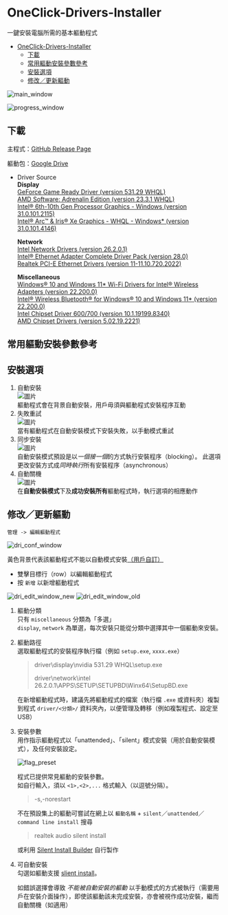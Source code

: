 # OneClick-Drivers-Installer
一鍵安裝電腦所需的基本軀動程式

- [OneClick-Drivers-Installer](#oneclick-drivers-installer)
  - [下載](#下載)
  - [常用軀動安裝參數參考](#常用軀動安裝參數參考)
  - [安裝選項](#安裝選項)
  - [修改／更新軀動](#修改更新軀動)

![main_window](https://user-images.githubusercontent.com/71750702/226848983-19594222-11b6-4e89-8b8b-2a10ca2cbda6.png)

![progress_window](https://user-images.githubusercontent.com/71750702/226849659-71b77b32-eefb-4649-9865-74050818e249.png)

## 下載
主程式：[GitHub Release Page](https://github.com/SuperDumbTM/OneClick-Drivers-Installer/releases)

軀動包：[Google Drive](https://drive.google.com/drive/folders/1VqND0o75oBR80Ft2IK8WjTTbXaezmajw?usp=sharing)

- Driver Source<br>
    **Display**<br>
    [GeForce Game Ready Driver (version 531.29 WHQL)](https://www.nvidia.com.tw/download/driverResults.aspx/200222/tw)<br>
    [AMD Software: Adrenalin Edition (version 23.3.1 WHQL)](https://www.amd.com/en/support/graphics/amd-radeon-rx-7000-series/amd-radeon-rx-7900-series/amd-radeon-rx-7900xtx)<br>
    [Intel® 6th-10th Gen Processor Graphics - Windows (version 31.0.101.2115)](https://www.intel.com/content/www/us/en/download/762755/intel-6th-10th-gen-processor-graphics-windows.html)<br>
    [Intel® Arc™ & Iris® Xe Graphics - WHQL - Windows* (version 31.0.101.4146)](https://www.intel.com/content/www/us/en/download/726609/intel-arc-iris-xe-graphics-whql-windows.html)

    **Network**<br>
    [Intel Network Drivers (version 26.2.0.1)](https://tw.msi.com/Motherboard/MAG-Z590-TOMAHAWK-WIFI/support#driver)<br>
    [Intel® Ethernet Adapter Complete Driver Pack (version 28.0)](https://www.intel.com/content/www/us/en/download/15084/intel-ethernet-adapter-complete-driver-pack.html)<br>
    [Realtek PCI-E Ethernet Drivers (version 11-11.10.720.2022)](https://tw.msi.com/Motherboard/MAG-B760-TOMAHAWK-WIFI-DDR4/support#driver)

    **Miscellaneous**<br>
    [Windows® 10 and Windows 11* Wi-Fi Drivers for Intel® Wireless Adapters (version 22.200.0)](https://www.intel.com/content/www/us/en/download/19351/windows-10-and-windows-11-wi-fi-drivers-for-intel-wireless-adapters.html)<br>
    [Intel® Wireless Bluetooth® for Windows® 10 and Windows 11*  (version 22.200.0)](https://www.intel.com/content/www/us/en/download/18649/intel-wireless-bluetooth-for-windows-10-and-windows-11.html)<br>
    [Intel Chipset Driver 600/700 (version 10.1.19199.8340)](https://tw.msi.com/Motherboard/MAG-B660-TOMAHAWK-WIFI-DDR4/support#driver)<br>
    [AMD Chipset Drivers (version 5.02.19.2221)](https://www.amd.com/en/support/chipsets/amd-socket-am4/b550)

## 常用軀動安裝參數參考
[]()

## 安裝選項
1. 自動安裝<br>
    ![圖片](https://user-images.githubusercontent.com/71750702/226850047-1d67eebd-2a97-414f-a44a-e7aa05f6980c.png)<br>
    軀動程式會在背景自動安裝，用戶毋須與軀動程式安裝程序互動
2. 失敗重試<br>
    ![圖片](https://user-images.githubusercontent.com/71750702/226852116-544d01ce-919d-4a37-b463-e33ceaa60a82.png)<br>
    當有軀動程式在自動安裝模式下安裝失敗，以手動模式重試
3. 同步安裝<br>
    ![圖片](https://user-images.githubusercontent.com/71750702/226852351-3e44838b-ad04-48fb-b786-5bff2736daa0.png)<br>
    自動安裝模式預設是以*一個接一個*的方式執行安裝程序（blocking）。
    此選項更改安裝方式成*同時執行*所有安裝程序（asynchronous）
4. 自動關機<br>
    ![圖片](https://user-images.githubusercontent.com/71750702/226853670-8ce5c33e-b84c-4284-a466-d0ea7ddc718a.png)<br>
    在**自動安裝模式**下及**成功安裝所有**軀動程式時，執行選項的相應動作
    
## 修改／更新軀動
`管理 -> 編輯軀動程式`

![dri_conf_window](https://user-images.githubusercontent.com/71750702/226865796-6f39f684-18fb-4302-a7f3-c44fb9ac0c46.png)

黃色背景代表該軀動程式不能以自動模式安裝[（用戶自訂）](#autoable-descr)
- 雙擊目標行（row）以編輯軀動程式
- 按 `新增` 以新增軀動程式

![dri_edit_window_new](https://user-images.githubusercontent.com/71750702/226859055-33cb78ed-ca79-4361-8be9-00fa35d8b2db.png)
![dri_edit_window_old](https://user-images.githubusercontent.com/71750702/226878600-0051f092-97b1-468c-adb3-2bc856253b7b.png)


1. 軀動分類<br>
    只有 `miscellaneous` 分類為「多選」<br>
    `display`, `network` 為單選，每次安裝只能從分類中選擇其中一個軀動來安裝。
2. 軀動路徑<br>
    選取軀動程式的安裝程序執行檔（例如 `setup.exe`, `xxxx.exe`）
    > driver\display\nvidia 531.29 WHQL\setup.exe
    >
    > driver\network\intel 26.2.0.1\APPS\SETUP\SETUPBD\Winx64\SetupBD.exe

    在新增軀動程式時，建議先將軀動程式的檔案（執行檔 `.exe` 或資料夾）複製到程式 `driver/<分類>/` 資料夾內，以便管理及轉移（例如複製程式、設定至 USB）<br>
3. 安裝參數<br>
    用作指示軀動程式以「unattended」、「silent」模式安裝（用於自動安裝模式），及任何安裝設定。
    
    ![flag_preset](https://user-images.githubusercontent.com/71750702/226869519-0a1b2680-791b-473a-928f-726925fc0df1.png)
    
    程式已提供常見軀動的安裝參數。<br>
    如自行輸入，須以 `<1>,<2>,...` 格式輸入（以逗號分隔）。
    > -s,-norestart
    
    不在預設集上的軀動可嘗試在網上以 `軀動名稱` + `silent`／`unattended`／`command line install` 搜尋
    > realtek audio silent install
    
    或利用 [Silent Install Builder](https://www.silentinstall.org/) 自行製作
4. <a name="autoable-descr">可自動安裝</a><br>
    勾選如軀動支援 [slient install](https://www.makeuseof.com/windows-silent-installation-explained/)。
    
    如錯誤選擇會導致 *不能被自動安裝的軀動* 以手動模式的方式被執行（需要用戶在安裝介面操作），即使該軀動該未完成安裝，亦會被視作成功安裝，繼而自動關機（如適用）
    
